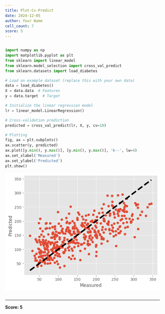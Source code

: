 ```yaml
---
title: Plot-Cv-Predict
date: 2024-12-05
author: Your Name
cell_count: 7
score: 5
---
```


```python

```


```python
import numpy as np
import matplotlib.pyplot as plt
from sklearn import linear_model
from sklearn.model_selection import cross_val_predict
from sklearn.datasets import load_diabetes
```


```python
# Load an example dataset (replace this with your own data)
data = load_diabetes()
X = data.data  # Features
y = data.target  # Target
```


```python
# Initialize the linear regression model
lr = linear_model.LinearRegression()
```


```python
# Cross-validation prediction
predicted = cross_val_predict(lr, X, y, cv=10)
```


```python
# Plotting
fig, ax = plt.subplots()
ax.scatter(y, predicted)
ax.plot([y.min(), y.max()], [y.min(), y.max()], 'k--', lw=4)
ax.set_xlabel('Measured')
ax.set_ylabel('Predicted')
plt.show()
```


    
![png](plot-cv-predict_files/plot-cv-predict_5_0.png)
    



```python

```


---
**Score: 5**
